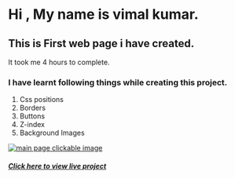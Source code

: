 # Hi , My name is vimal kumar.


## This is First web page i have created.
It took me 4 hours to complete. 
### I have learnt following things while creating this project.
1. Css positions
2. Borders
3. Buttons
4. Z-index
5. Background Images

[![main page clickable image](./screenshots/main%20page.png "main page")](www.google.com)


  ##### [Click here to view live project](www.google.com "click here to view page")